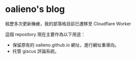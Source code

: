 # oalieno's blog

經歷多次更新~~換皮~~，我的部落格目前已遷移至 Cloudflare Worker

這個 repository 現在主要作為以下用途：
- 保留原有的 oalieno.github.io 網址，進行網址重導向。
- 托管 giscus 評論系統。
